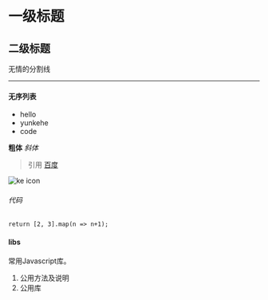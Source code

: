 # 一级标题
## 二级标题
无情的分割线
*** 
#### 无序列表
* hello
* yunkehe
* code 

**粗体**
*斜体*
> 引用 
[百度](http://www.baidu.com)

![ke icon](http://static.dev.anoah.com/uploads/users/66/08/287621.jpg?1464934193)

###### 代码
`
	return [2, 3].map(n => n+1);
`
#### libs
常用Javascript库。
1. 公用方法及说明
2. 公用库
